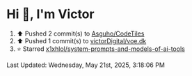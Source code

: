 <h1>Hi 👋, I'm Victor </h1>

<!--RECENT_ACTIVITY:start-->
1. ⬆️ Pushed 2 commit(s) to [Asguho/CodeTiles](https://github.com/Asguho/CodeTiles)<br>
2. ⬆️ Pushed 1 commit(s) to [victorDigital/voe.dk](https://github.com/victorDigital/voe.dk)<br>
3. ⭐ Starred [x1xhlol/system-prompts-and-models-of-ai-tools](https://github.com/x1xhlol/system-prompts-and-models-of-ai-tools)<br>
<!--RECENT_ACTIVITY:end-->

<!--RECENT_ACTIVITY:last_update-->
Last Updated: Wednesday, May 21st, 2025, 3:18:06 PM
<!--RECENT_ACTIVITY:last_update_end-->
